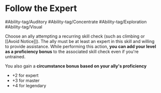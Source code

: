 # Follow the Expert

#Ability-tag/Auditory 
#Ability-tag/Concentrate 
#Ability-tag/Exploration 
#Ability-tag/Visual 

Choose an ally attempting a recurring skill check (such as climbing or [[Avoid Notice]]). The ally must be at least an expert in this skill and willing to provide assistance. While performing this action, **you can add your level as a proficiency bonus** to the associated skill check even if you're untrained. 

You also gain a **circumstance bonus based on your ally's proficiency**
* +2 for expert
* +3 for master
* +4 for legendary